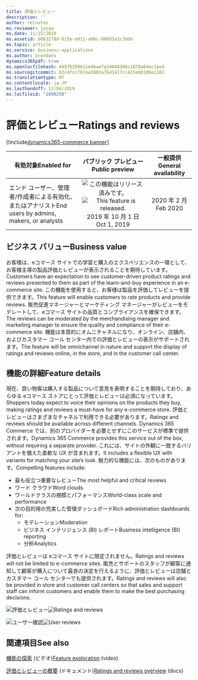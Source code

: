 ```yaml
---
title: 評価とレビュー
description: ''
author: relnotes
ms.reviewer: josaw
ms.date: 11/15/2019
ms.assetid: b063278d-615e-e911-a96c-000d3a1c7bbb
ms.topic: article
ms.service: business-applications
ms.author: brendans
dynamics365pdf: true
ms.openlocfilehash: 44976209611e4baefe24040386c1870a64ac1bed
ms.sourcegitcommit: b3c4fcc7b7ea3803a7643417cc415abb10be1182
ms.translationtype: HT
ms.contentlocale: ja-JP
ms.lasthandoff: 12/04/2019
ms.locfileid: "2890258"
---
```

# <a name="ratings-and-reviews"></a><span data-ttu-id="fb8bd-102">評価とレビュー</span><span class="sxs-lookup"><span data-stu-id="fb8bd-102">Ratings and reviews</span></span>
[!include[dynamics365-commerce banner](../includes/dynamics365-commerce.md)]

| <span data-ttu-id="fb8bd-103">有効対象</span><span class="sxs-lookup"><span data-stu-id="fb8bd-103">Enabled for</span></span>    |  <span data-ttu-id="fb8bd-104">パブリック プレビュー</span><span class="sxs-lookup"><span data-stu-id="fb8bd-104">Public preview</span></span> | <span data-ttu-id="fb8bd-105">一般提供</span><span class="sxs-lookup"><span data-stu-id="fb8bd-105">General availability</span></span> | 
| ---------- | :----------: |:----------: |
|<span data-ttu-id="fb8bd-106">エンド ユーザー、管理者/作成者による有効化、またはアナリスト</span><span class="sxs-lookup"><span data-stu-id="fb8bd-106">End users by admins, makers, or analysts</span></span>|<span data-ttu-id="fb8bd-107">![この機能はリリース済みです。](/dynamics365-release-plan/media/green-checkmark.png "この機能はリリース済みです。")</span><span class="sxs-lookup"><span data-stu-id="fb8bd-107">![This feature is released.](/dynamics365-release-plan/media/green-checkmark.png "This feature is released.")</span></span> <span data-ttu-id="fb8bd-108">2019 年 10 月 1 日</span><span class="sxs-lookup"><span data-stu-id="fb8bd-108">Oct 1, 2019</span></span>| <span data-ttu-id="fb8bd-109">2020 年 2 月</span><span class="sxs-lookup"><span data-stu-id="fb8bd-109">Feb 2020</span></span>|


## <a name="business-value"></a><span data-ttu-id="fb8bd-110">ビジネス バリュー</span><span class="sxs-lookup"><span data-stu-id="fb8bd-110">Business value</span></span>
<!-- bv start -->
<span data-ttu-id="fb8bd-111">お客様は、eコマース サイトでの学習と購入のエクスペリエンスの一環として、お客様主導の製品評価とレビューが表示されることを期待しています。</span><span class="sxs-lookup"><span data-stu-id="fb8bd-111">Customers have an expectation to see customer-driven product ratings and reviews presented to them as part of the learn-and-buy experience in an e-commerce site.</span></span> <span data-ttu-id="fb8bd-112">この機能を使用すると、お客様は製品を評価してレビューを提供できます。</span><span class="sxs-lookup"><span data-stu-id="fb8bd-112">This feature will enable customers to rate products and provide reviews.</span></span> <span data-ttu-id="fb8bd-113">販売促進マネージャーとマーケティング マネージャーがレビューをモデレートして、eコマース サイトの品質とコンプライアンスを確保できます。</span><span class="sxs-lookup"><span data-stu-id="fb8bd-113">The reviews can be moderated by the merchandising manager and marketing manager to ensure the quality and compliance of their e-commerce site.</span></span> <span data-ttu-id="fb8bd-114">機能は本質的にオムニチャネルになり、オンライン、店舗内、およびカスタマー コール センター内での評価とレビューの表示がサポートされます。</span><span class="sxs-lookup"><span data-stu-id="fb8bd-114">The feature will be omnichannel in nature and support the display of ratings and reviews online, in the store, and in the customer call center.</span></span>
<!-- bv end -->



## <a name="feature-details"></a><span data-ttu-id="fb8bd-115">機能の詳細</span><span class="sxs-lookup"><span data-stu-id="fb8bd-115">Feature details</span></span>
<!--feature detail start -->
<span data-ttu-id="fb8bd-116">現在、買い物客は購入する製品について意見を表明することを期待しており、あらゆる eコマース ストアにとって評価とレビューは必須になっています。</span><span class="sxs-lookup"><span data-stu-id="fb8bd-116">Shoppers today expect to voice their opinions on the products they buy, making ratings and reviews a must-have for any e-commerce store.</span></span> <span data-ttu-id="fb8bd-117">評価とレビューはさまざまなチャネルで利用できる必要があります。</span><span class="sxs-lookup"><span data-stu-id="fb8bd-117">Ratings and reviews should be available across different channels.</span></span> <span data-ttu-id="fb8bd-118">Dynamics 365 Commerce では、別のプロバイダーを必要とせずにこのサービスが標準で提供されます。</span><span class="sxs-lookup"><span data-stu-id="fb8bd-118">Dynamics 365 Commerce provides this service out of the box, without requiring a separate provider.</span></span> <span data-ttu-id="fb8bd-119">これには、サイトの外観に一致するバリアントを備えた柔軟な UX が含まれます。</span><span class="sxs-lookup"><span data-stu-id="fb8bd-119">It includes a flexible UX with variants for matching your site’s look.</span></span> <span data-ttu-id="fb8bd-120">魅力的な機能には、次のものがあります。</span><span class="sxs-lookup"><span data-stu-id="fb8bd-120">Compelling features include:</span></span>

- <span data-ttu-id="fb8bd-121">最も役立つ重要なレビュー</span><span class="sxs-lookup"><span data-stu-id="fb8bd-121">The most helpful and critical reviews</span></span>
- <span data-ttu-id="fb8bd-122">ワード クラウド</span><span class="sxs-lookup"><span data-stu-id="fb8bd-122">Word clouds</span></span>
- <span data-ttu-id="fb8bd-123">ワールドクラスの規模とパフォーマンス</span><span class="sxs-lookup"><span data-stu-id="fb8bd-123">World-class scale and performance</span></span>
- <span data-ttu-id="fb8bd-124">次の目的用の充実した管理ダッシュボード</span><span class="sxs-lookup"><span data-stu-id="fb8bd-124">Rich administration dashboards for:</span></span>
  - <span data-ttu-id="fb8bd-125">モデレーション</span><span class="sxs-lookup"><span data-stu-id="fb8bd-125">Moderation</span></span>
  - <span data-ttu-id="fb8bd-126">ビジネス インテリジェンス (BI) レポート</span><span class="sxs-lookup"><span data-stu-id="fb8bd-126">Business intelligence (BI) reporting</span></span>
  - <span data-ttu-id="fb8bd-127">分析</span><span class="sxs-lookup"><span data-stu-id="fb8bd-127">Analytics</span></span>

<span data-ttu-id="fb8bd-128">評価とレビューは eコマース サイトに限定されません。</span><span class="sxs-lookup"><span data-stu-id="fb8bd-128">Ratings and reviews will not be limited to e-commerce sites.</span></span> <span data-ttu-id="fb8bd-129">販売とサポートのスタッフが顧客に通知して顧客が購入について最良の決定を行えるように、評価とレビューは店舗とカスタマー コール センターでも提供されます。</span><span class="sxs-lookup"><span data-stu-id="fb8bd-129">Ratings and reviews will also be provided in store and customer call centers so that sales and support staff can inform customers and enable them to make the best purchasing decisions.</span></span>

<span data-ttu-id="fb8bd-130">![評価とレビュー](media/ratings_and_reviewes_1.png "評価とレビュー")</span><span class="sxs-lookup"><span data-stu-id="fb8bd-130">![Ratings and reviews](media/ratings_and_reviewes_1.png "Ratings and reviews")</span></span>

<span data-ttu-id="fb8bd-131">![ユーザー確認](media/ratings_and_reviewes_2.png "ユーザー確認")</span><span class="sxs-lookup"><span data-stu-id="fb8bd-131">![User reviews](media/ratings_and_reviewes_2.png "User reviews")</span></span>
<!--feature detail end -->










## <a name="see-also"></a><span data-ttu-id="fb8bd-132">関連項目</span><span class="sxs-lookup"><span data-stu-id="fb8bd-132">See also</span></span>
<span data-ttu-id="fb8bd-133">[機能の探索](https://aka.ms/ROGC19RW2ROV4) (ビデオ)</span><span class="sxs-lookup"><span data-stu-id="fb8bd-133">[Feature exploration](https://aka.ms/ROGC19RW2ROV4) (video)</span></span>

<span data-ttu-id="fb8bd-134">[評価とレビューの概要](https://docs.microsoft.com/dynamics365/commerce/ratings-reviews-overview) (ドキュメント)</span><span class="sxs-lookup"><span data-stu-id="fb8bd-134">[Ratings and reviews overview](https://docs.microsoft.com/dynamics365/commerce/ratings-reviews-overview) (docs)</span></span>
